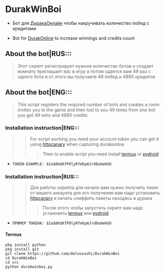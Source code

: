 # DurakWinBoi
- Бот для [ДуракаОнлайн](https://play.google.com/store/apps/details?id=com.rstgames.durak) чтобы накручивать количество побед с кредитами

- Bot for [DurakOnline](https://play.google.com/store/apps/details?id=com.rstgames.durak) to increase winnings and credits count

## About the bot|RUS:::
> Этот скрипт регистрирует нужное количество ботов и создает комнату приглашает вас в игру а потом сдается вам 49 раз с одного бота и от этого вы получаете 49 побед и 4890 кредитов

## About the bot|ENG:::
> This script registers the required number of bots and creates a room invites you to the game and then lost to you 49 times from one bot you get 49 wins and 4890 credits

### Installation instruction|ENG:::
>> For script working you need your account token you can get it using [httpcanary](https://trashbox.ru/link/httpcanary-android) when capturing durakonline
>>> Then to enable script you need install [termux](https://play.google.com/store/apps/details?id=com.termux) or [pydroid](https://play.google.com/store/apps/details?id=ru.iiec.pydroid3) 
- `TOKEN-EXAMPLE: $2a$06$KfPOlyRfmhpAJrd0uHeHSO`

### Installation instruction|RUS:::
>> Для работы скрипта для начало вам нужно получить токен от вашего аккаунта для его получения вам надо установить [httpcanary](https://trashbox.ru/link/httpcanary-android) и начать сниффить пакеты находясь в дурака
>>> После этого чтобы запустить скрипт вам надо установить [termux](https://play.google.com/store/apps/details?id=com.termux) или [pydroid](https://play.google.com/store/apps/details?id=ru.iiec.pydroid3)
- `ПРИМЕР ТОКЕНА: $2a$06$KfPOlyRfmhpAJrd0uHeHSO`

#### Termux
```shell
pkg install python
pkg install git
git clone https://github.com/deluvsushi/DurakWinBoi
cd DurakWinBoi
cd src
python durakwinboi.py
```
